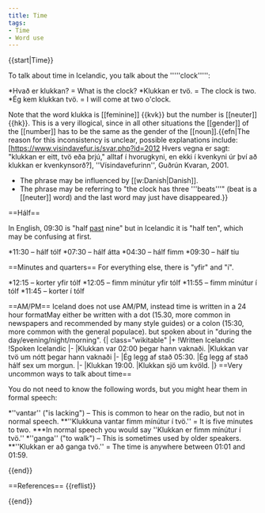 ```yaml
---
title: Time
tags:
- Time
- Word use
---
```


<level level="a1"/>

{{start|Time}}

To talk about time in Icelandic, you talk about the '''''clock''''':

*Hvað er klukkan? = What is the clock?
*Klukkan er tvö. = The clock is two.
*Ég kem klukkan tvö. = I will come at two o'clock.

Note that the word klukka is [[feminine]] {{kvk}} but the number is [[neuter]] {{hk}}. This is a very illogical, since in all other situations the [[gender]] of the [[number]] has to be the same as the gender of the [[noun]].{{efn|The reason for this inconsistency is unclear, possible explanations include:<ref>[https://www.visindavefur.is/svar.php?id=2012 Hvers vegna er sagt: "klukkan er eitt, tvö eða þrjú," alltaf í hvorugkyni, en ekki í kvenkyni úr því að klukkan er kvenkynsorð?], ''Vísindavefurinn'', Guðrún Kvaran, 2001.</ref>
* The phrase may be influenced by [[w:Danish|Danish]]. 
* The phrase may be referring to "the clock has three '''beats'''" (beat is a [[neuter]] word) and the last word may just have disappeared.}}

==Hálf==

In English, 09:30 is "half <u>past</u> nine" but in Icelandic it is "half ten", which may be confusing at first.

*11:30 – hálf tólf
*07:30 – hálf átta
*04:30 – hálf fimm
*09:30 – hálf tíu

==Minutes and quarters==
For everything else, there is "yfir" and "í".

*12:15 – korter yfir tólf
*12:05 – fimm mínútur yfir tólf
*11:55 – fimm mínútur í tólf
*11:45 – korter í tólf

==AM/PM==
Iceland does not use AM/PM, instead time is written in a 24 hour format<ref group="lower-alpha">May either be written with a dot (15.30, more common in newspapers and recommended by many style guides) or a colon (15:30, more common with the general populace).</ref> but spoken about in "during the day/evening/night/morning".
{| class="wikitable"
|+
!Written Icelandic
!Spoken Icelandic
|-
|Klukkan var 02:00 þegar hann vaknaði.
|Klukkan var tvö um nótt þegar hann vaknaði
|-
|Ég legg af stað 05:30.
|Ég legg af stað hálf sex um morgun.
|-
|Klukkan 19:00.
|Klukkan sjö um kvöld.
|}
==Very uncommon ways to talk about time==
<level level="c1"/>

You do not need to know the following words, but you might hear them in formal speech:

*''vantar'' ("is lacking") – This is common to hear on the radio, but not in normal speech.
**''Klukkuna vantar fimm mínútur í tvö.'' = It is five minutes to two. 
***In normal speech you would say ''Klukkan er fimm mínútur í tvö.''
*''ganga'' ("to walk") – This is sometimes used by older speakers.
**''Klukkan er að ganga tvö.'' = The time is anywhere between 01:01 and 01:59.

{{end}}


==References==
{{reflist}}

{{end}}